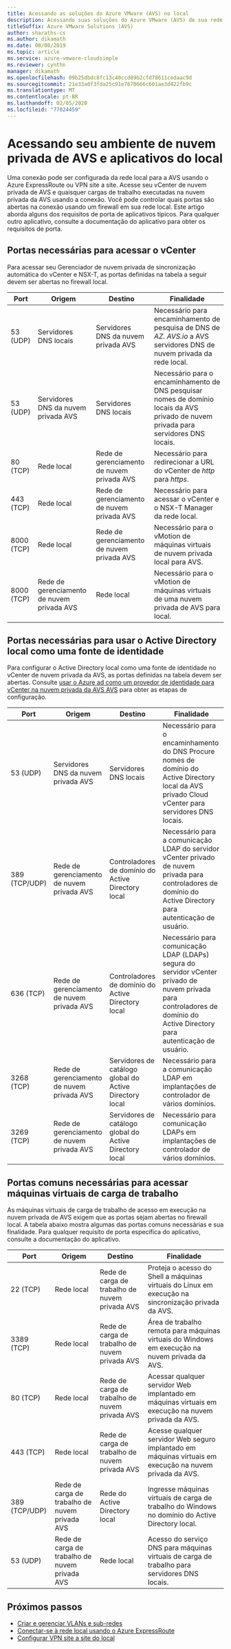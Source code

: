 ```yaml
---
title: Acessando as soluções do Azure VMware (AVS) no local
description: Acessando suas soluções do Azure VMware (AVS) de sua rede local por meio de um firewall
titleSuffix: Azure VMware Solutions (AVS)
author: sharaths-cs
ms.author: dikamath
ms.date: 08/08/2019
ms.topic: article
ms.service: azure-vmware-cloudsimple
ms.reviewer: cynthn
manager: dikamath
ms.openlocfilehash: 09b25dbdc8fc13c40ccd89b2cfd78611cedaac9d
ms.sourcegitcommit: 21e33a0f3fda25c91e7670666c601ae3d422fb9c
ms.translationtype: MT
ms.contentlocale: pt-BR
ms.lasthandoff: 02/05/2020
ms.locfileid: "77024459"
---
```

# <a name="accessing-your-avs-private-cloud-environment-and-applications-from-on-premises"></a>Acessando seu ambiente de nuvem privada de AVS e aplicativos do local

Uma conexão pode ser configurada da rede local para a AVS usando o Azure ExpressRoute ou VPN site a site. Acesse seu vCenter de nuvem privada de AVS e quaisquer cargas de trabalho executadas na nuvem privada da AVS usando a conexão. Você pode controlar quais portas são abertas na conexão usando um firewall em sua rede local. Este artigo aborda alguns dos requisitos de porta de aplicativos típicos. Para qualquer outro aplicativo, consulte a documentação do aplicativo para obter os requisitos de porta.

## <a name="ports-required-for-accessing-vcenter"></a>Portas necessárias para acessar o vCenter

Para acessar seu Gerenciador de nuvem privada de sincronização automática do vCenter e NSX-T, as portas definidas na tabela a seguir devem ser abertas no firewall local. 

| Port       | Origem                           | Destino                      | Finalidade                                                                                                                |
|------------|----------------------------------|----------------------------------|------------------------------------------------------------------------------------------------------------------------|
| 53 (UDP)   | Servidores DNS locais          | Servidores DNS da nuvem privada AVS        | Necessário para encaminhamento de pesquisa de DNS de *AZ. AVS.io* a AVS servidores DNS de nuvem privada da rede local.     |
| 53 (UDP)   | Servidores DNS da nuvem privada AVS        | Servidores DNS locais          | Necessário para o encaminhamento de DNS pesquisar nomes de domínio locais da AVS privado de nuvem privada para servidores DNS locais. |
| 80 (TCP)   | Rede local              | Rede de gerenciamento de nuvem privada AVS | Necessário para redirecionar a URL do vCenter de *http* para *https*.                                                         |
| 443 (TCP)  | Rede local              | Rede de gerenciamento de nuvem privada AVS | Necessário para acessar o vCenter e o NSX-T Manager da rede local.                                           |
| 8000 (TCP) | Rede local              | Rede de gerenciamento de nuvem privada AVS | Necessário para o vMotion de máquinas virtuais de nuvem privada local para AVS.                                          |
| 8000 (TCP) | Rede de gerenciamento de nuvem privada AVS | Rede local              | Necessário para o vMotion de máquinas virtuais de uma nuvem privada de AVS para local.                                          |

## <a name="ports-required-for-using-on-premises-active-directory-as-an-identity-source"></a>Portas necessárias para usar o Active Directory local como uma fonte de identidade

Para configurar o Active Directory local como uma fonte de identidade no vCenter de nuvem privada da AVS, as portas definidas na tabela devem ser abertas. Consulte [usar o Azure ad como um provedor de identidade para vCenter na nuvem privada da AVS AVS](https://docs.azure.cloudsimple.com/azure-ad/) para obter as etapas de configuração.

| Port         | Origem                           | Destino                                         | Finalidade                                                                                                                                          |
|--------------|----------------------------------|-----------------------------------------------------|--------------------------------------------------------------------------------------------------------------------------------------------------|
| 53 (UDP)      | Servidores DNS da nuvem privada AVS        | Servidores DNS locais                             | Necessário para o encaminhamento do DNS Procure nomes de domínio do Active Directory local da AVS privado Cloud vCenter para servidores DNS locais.        |
| 389 (TCP/UDP) | Rede de gerenciamento de nuvem privada AVS | Controladores de domínio do Active Directory local     | Necessário para a comunicação LDAP do servidor vCenter privado de nuvem privada para controladores de domínio do Active Directory para autenticação de usuário.              |
| 636 (TCP)     | Rede de gerenciamento de nuvem privada AVS | Controladores de domínio do Active Directory local     | Necessário para comunicação LDAP (LDAPs) segura do servidor vCenter privado de nuvem privada para controladores de domínio do Active Directory para autenticação de usuário. |
| 3268 (TCP)    | Rede de gerenciamento de nuvem privada AVS | Servidores de catálogo global do Active Directory local | Necessário para a comunicação LDAP em implantações de controlador de vários domínios.                                                                      |
| 3269 (TCP)    | Rede de gerenciamento de nuvem privada AVS | Servidores de catálogo global do Active Directory local | Necessário para comunicação LDAPs em implantações de controlador de vários domínios.                                                                     |                                           |

## <a name="common-ports-required-for-accessing-workload-virtual-machines"></a>Portas comuns necessárias para acessar máquinas virtuais de carga de trabalho

As máquinas virtuais de carga de trabalho de acesso em execução na nuvem privada de AVS exigem que as portas sejam abertas no firewall local. A tabela abaixo mostra algumas das portas comuns necessárias e sua finalidade. Para qualquer requisito de porta específica do aplicativo, consulte a documentação do aplicativo.

| Port         | Origem                         | Destino                          | Finalidade                                                                              |
|--------------|--------------------------------|--------------------------------------|--------------------------------------------------------------------------------------|
| 22 (TCP)      | Rede local            | Rede de carga de trabalho de nuvem privada AVS       | Proteja o acesso do Shell a máquinas virtuais do Linux em execução na sincronização privada da AVS.            |
| 3389 (TCP)    | Rede local            | Rede de carga de trabalho de nuvem privada AVS       | Área de trabalho remota para máquinas virtuais do Windows em execução na nuvem privada da AVS.               |
| 80 (TCP)      | Rede local            | Rede de carga de trabalho de nuvem privada AVS       | Acessar qualquer servidor Web implantado em máquinas virtuais em execução na nuvem privada da AVS.      |
| 443 (TCP)     | Rede local            | Rede de carga de trabalho de nuvem privada AVS       | Acesse qualquer servidor Web seguro implantado em máquinas virtuais em execução na nuvem privada da AVS. |
| 389 (TCP/UDP) | Rede de carga de trabalho de nuvem privada AVS | Rede do Active Directory local | Ingresse máquinas virtuais de carga de trabalho do Windows no domínio do Active Directory local.     |
| 53 (UDP)      | Rede de carga de trabalho de nuvem privada AVS | Rede local                  | Acesso do serviço DNS para máquinas virtuais de carga de trabalho para servidores DNS locais.       |

## <a name="next-steps"></a>Próximos passos

* [Criar e gerenciar VLANs e sub-redes](https://docs.azure.cloudsimple.com/create-vlan-subnet/)
* [Conectar-se à rede local usando o Azure ExpressRoute](https://docs.azure.cloudsimple.com/on-premises-connection/)
* [Configurar VPN site a site do local](https://docs.azure.cloudsimple.com/vpn-gateway/)
